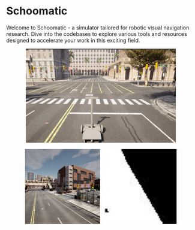 # Schoomatic

Welcome to Schoomatic - a simulator tailored for robotic visual navigation research. Dive into the codebases to explore various tools and resources designed to accelerate your work in this exciting field.

<p align='center'>
    <img src="/Schoomatic/schoomatic.png" alt="drawing" width="400"/> 
</p>

<p align='center'>
    <img src="/FPV_BEV/Town/Town10HD_000062.jpg" alt="drawing" width="200"/>
    <img src="/FPV_BEV/Town/Town10HD_bev_000062.jpg" alt="drawing" width="200"/>
</p>
